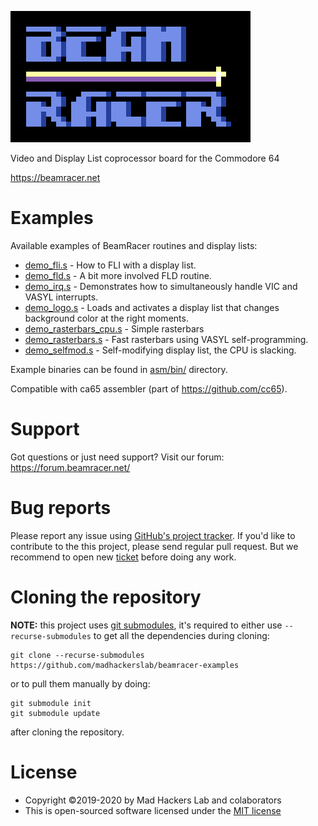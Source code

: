![BeamRacer](img/beamracer-logo.png)

 Video and Display List coprocessor board for the Commodore 64
 
 https://beamracer.net

# Examples

 Available examples of BeamRacer routines and display lists:

 * [demo_fli.s](asm/demo_fli.s) - How to FLI with a display list.
 * [demo_fld.s](asm/demo_fld.s) - A bit more involved FLD routine.
 * [demo_irq.s](asm/demo_irq.s) - Demonstrates how to simultaneously handle VIC and VASYL interrupts.
 * [demo_logo.s](asm/demo_logo.s) - Loads and activates a display list that changes background color at the right moments.
 * [demo_rasterbars_cpu.s](asm/demo_rasterbars_cpu.s) - Simple rasterbars
 * [demo_rasterbars.s](asm/demo_rasterbars.s) - Fast rasterbars using VASYL self-programming.
 * [demo_selfmod.s](asm/demo_selfmod.s) - Self-modifying display list, the CPU is slacking.

 Example binaries can be found in [asm/bin/](asm/bin) directory.

 Compatible with ca65 assembler (part of https://github.com/cc65).

# Support

 Got questions or just need support? Visit our forum: https://forum.beamracer.net/

# Bug reports

 Please report any issue using [GitHub's project tracker](https://github.com/madhackerslab/beamracer-examples/issues).
 If you'd like to contribute to the this project, please send regular pull request. But we recommend to open new
 [ticket](https://github.com/madhackerslab/beamracer-examples/issues) before doing any work.

# Cloning the repository

 **NOTE:** this project uses [git submodules](https://git-scm.com/book/en/v2/Git-Tools-Submodules),
 it's required to either use `--recurse-submodules` to get all the dependencies during cloning:

    git clone --recurse-submodules https://github.com/madhackerslab/beamracer-examples

 or to pull them manually by doing:

```
git submodule init
git submodule update
```

 after cloning the repository.

# License

 * Copyright &copy;2019-2020 by Mad Hackers Lab and colaborators
 * This is open-sourced software licensed under the [MIT license](http://opensource.org/licenses/MIT)

